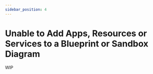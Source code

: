 ```yaml
---
sidebar_position: 4
---
```


# Unable to Add Apps, Resources or Services to a Blueprint or Sandbox Diagram

WIP
